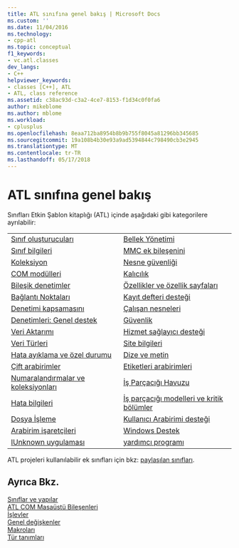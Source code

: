 ```yaml
---
title: ATL sınıfına genel bakış | Microsoft Docs
ms.custom: ''
ms.date: 11/04/2016
ms.technology:
- cpp-atl
ms.topic: conceptual
f1_keywords:
- vc.atl.classes
dev_langs:
- C++
helpviewer_keywords:
- classes [C++], ATL
- ATL, class reference
ms.assetid: c38ac93d-c3a2-4ce7-8153-f1d34c0f0fa6
author: mikeblome
ms.author: mblome
ms.workload:
- cplusplus
ms.openlocfilehash: 8eaa712ba8954b8b9b755f8045a81296bb345685
ms.sourcegitcommit: 19a108b4b30e93a9ad5394844c798490cb3e2945
ms.translationtype: MT
ms.contentlocale: tr-TR
ms.lasthandoff: 05/17/2018
---
```

# <a name="atl-class-overview"></a>ATL sınıfına genel bakış
Sınıfları Etkin Şablon kitaplığı (ATL) içinde aşağıdaki gibi kategorilere ayrılabilir:  
  
|||  
|-|-|  
|[Sınıf oluşturucuları](../atl/class-factories-classes.md)|[Bellek Yönetimi](../atl/memory-management-classes.md)|  
|[Sınıf bilgileri](../atl/class-information-classes.md)|[MMC ek bileşenini](../atl/mmc-snap-in-classes.md)|  
|[Koleksiyon](../atl/collection-classes.md)|[Nesne güvenliği](../atl/object-safety-classes.md)|  
|[COM modülleri](../atl/com-modules-classes.md)|[Kalıcılık](../atl/persistence-classes.md)|  
|[Bileşik denetimler](../atl/composite-controls-classes.md)|[Özellikler ve özellik sayfaları](../atl/properties-and-property-pages-classes.md)|  
|[Bağlantı Noktaları](../atl/connection-points-classes.md)|[Kayıt defteri desteği](../atl/registry-support-classes.md)|  
|[Denetimi kapsamasını](../atl/control-containment-classes.md)|[Çalışan nesneleri](../atl/running-objects-classes.md)|  
|[Denetimleri: Genel destek](../atl/controls-general-support-classes.md)|[Güvenlik](../atl/security-classes.md)|  
|[Veri Aktarımı](../atl/data-transfer-classes.md)|[Hizmet sağlayıcı desteği](../atl/service-provider-support-classes.md)|  
|[Veri Türleri](../atl/data-types-classes.md)|[Site bilgileri](../atl/site-information-classes.md)|  
|[Hata ayıklama ve özel durumu](../atl/debugging-and-exceptions-classes.md)|[Dize ve metin](../atl/string-and-text-classes.md)|  
|[Çift arabirimler](../atl/dual-interfaces-classes.md)|[Etiketleri arabirimleri](../atl/tear-off-interfaces-classes.md)|  
|[Numaralandırmalar ve koleksiyonları](../atl/enumerators-and-collections-classes.md)|[İş Parçacığı Havuzu](../atl/thread-pooling-classes.md)|  
|[Hata bilgileri](../atl/error-information-classes.md)|[İş parçacığı modelleri ve kritik bölümler](../atl/threading-models-and-critical-sections-classes.md)|  
|[Dosya İşleme](../atl/file-handling-classes.md)|[Kullanıcı Arabirimi desteği](../atl/ui-support-classes.md)|  
|[Arabirim işaretçileri](../atl/interface-pointers-classes.md)|[Windows Destek](../atl/windows-support-classes.md)|  
|[IUnknown uygulaması](../atl/iunknown-implementation-classes.md)|[yardımcı programı](../atl/utility-classes.md)|  
  
 ATL projeleri kullanılabilir ek sınıfları için bkz: [paylaşılan sınıfları](../atl-mfc-shared/atl-mfc-shared-classes.md).  
  
## <a name="see-also"></a>Ayrıca Bkz.  
 [Sınıflar ve yapılar](../atl/reference/atl-classes.md)   
 [ATL COM Masaüstü Bileşenleri](../atl/atl-com-desktop-components.md)  
 [İşlevler](../atl/reference/atl-functions.md)   
 [Genel değişkenler](../atl/reference/atl-global-variables.md)   
 [Makroları](../atl/reference/atl-macros.md)   
 [Tür tanımları](../atl/reference/atl-typedefs.md)

